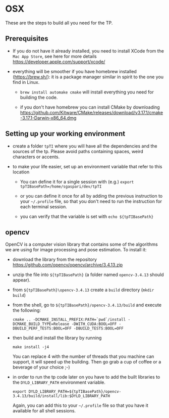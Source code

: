 # OSX

These are the steps to build all you need for the TP.


## Prerequisites

* If you do not have it already installed, you need to install XCode  from the `Mac App Store`, see here for more details https://developer.apple.com/support/xcode/

* everything will be smoother if you have homebrew installed (https://brew.sh/): it is a package manager similar in spirit to the one you find in Linux.

    * `brew install automake cmake` will install everything you need for building the code.

    * if you don't have homebrew you can install CMake by downloading https://github.com/Kitware/CMake/releases/download/v3.17.1/cmake-3.17.1-Darwin-x86_64.dmg

## Setting up your working environment

* create a folder `tpTI` where you will have all the dependencies and the sources of the tp.
  Please avoid paths containing spaces, weird characters or accents.

* to make your life easier, set up an environment variable that refer to this location

    * You can define it for a single session with (e.g.) `export tpTIBasePath=/home/sgaspari/dev/tpTI`

    * or you can define it once for all by adding the previous instruction to your `~/.profile` file, so that you don't need to run the instruction for each terminal session.

    * you can verify that the variable is set with `echo ${tpTIBasePath}`


## opencv

OpenCV is a computer vision library that contains some of the algorithms we are using for image processing and pose estimation.
To install it:

* download the library from the repository https://github.com/opencv/opencv/archive/3.4.13.zip

* unzip the file into `${tpTIBasePath}` (a folder named `opencv-3.4.13` should appear).

* from `${tpTIBasePath}\opencv-3.4.13` create a `build` directory (`mkdir build`)

* from the shell, go to `${tpTIBasePath}/opencv-3.4.13/build` and execute the following:

    ```
    cmake .. -DCMAKE_INSTALL_PREFIX:PATH=`pwd`/install -DCMAKE_BUILD_TYPE=Release -DWITH_CUDA:BOOL=OFF -DBUILD_PERF_TESTS:BOOL=OFF -DBUILD_TESTS:BOOL=OFF
    ```

* then build and install the library by running

    ```
    make install -j4 
    ```
  You can replace 4 with the number of threads that you machine can support, it will speed up the building.
  Then go grab a cup of coffee or a beverage of your choice ;-)


* in order to run the tp code later on you have to add the built libraries to the `DYLD_LIBRARY_PATH` environment variable.

    ```
    export DYLD_LIBRARY_PATH=${tpTIBasePath}/opencv-3.4.13/build/install/lib:$DYLD_LIBRARY_PATH
    ```

  Again, you can add this to your `~/.profile` file so that you have it available for all shell sessions.